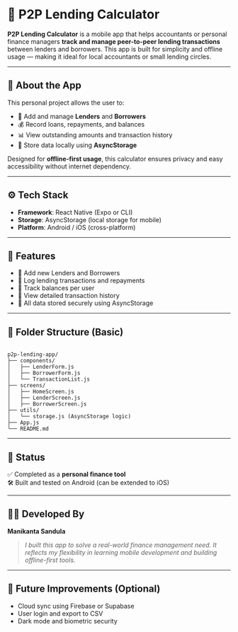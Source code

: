 # 💸 P2P Lending Calculator

**P2P Lending Calculator** is a mobile app that helps accountants or personal finance managers **track and manage peer-to-peer lending transactions** between lenders and borrowers. This app is built for simplicity and offline usage — making it ideal for local accountants or small lending circles.

---

## 📱 About the App

This personal project allows the user to:

- 📌 Add and manage **Lenders** and **Borrowers**
- 💰 Record loans, repayments, and balances
- 📊 View outstanding amounts and transaction history
- 💾 Store data locally using **AsyncStorage**

Designed for **offline-first usage**, this calculator ensures privacy and easy accessibility without internet dependency.

---

## ⚙️ Tech Stack

- **Framework**: React Native (Expo or CLI)
- **Storage**: AsyncStorage (local storage for mobile)
- **Platform**: Android / iOS (cross-platform)

---

## 🚀 Features

- 🧍 Add new Lenders and Borrowers
- 🔄 Log lending transactions and repayments
- 💼 Track balances per user
- 📅 View detailed transaction history
- 💾 All data stored securely using AsyncStorage

---

## 📂 Folder Structure (Basic)

```

p2p-lending-app/
├── components/
│   ├── LenderForm.js
│   ├── BorrowerForm.js
│   └── TransactionList.js
├── screens/
│   ├── HomeScreen.js
│   ├── LenderScreen.js
│   ├── BorrowerScreen.js
├── utils/
│   └── storage.js (AsyncStorage logic)
├── App.js
└── README.md

```

---

## 📌 Status

✅ Completed as a **personal finance tool**  
🛠️ Built and tested on Android (can be extended to iOS)

---

## 🧑‍💻 Developed By

**Manikanta Sandula**  

> *I built this app to solve a real-world finance management need. It reflects my flexibility in learning mobile development and building offline-first tools.*

---

## 📲 Future Improvements (Optional)

- Cloud sync using Firebase or Supabase  
- User login and export to CSV  
- Dark mode and biometric security
```

